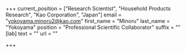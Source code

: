 +++
current_position = ["Research Scientist", "Household Products Research", "Kao Corporation", "Japan"]
email = "yokoyama.minoru2@kao.com"
first_name = "Minoru"
last_name = "Yokoyama"
position = "Professional Scientific Collaborator"
suffix = ""
[lab]
text = ""
url = ""

+++
